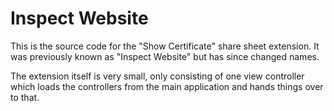 # Inspect Website

This is the source code for the "Show Certificate" share sheet extension. It was previously known as "Inspect Website" but has since changed names.

The extension itself is very small, only consisting of one view controller which loads the controllers from the main application and hands things over to that.
